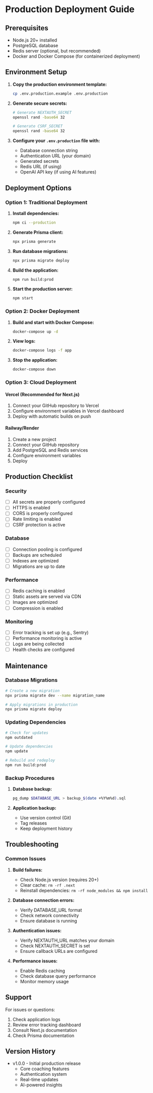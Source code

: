 # Production Deployment Guide

## Prerequisites

- Node.js 20+ installed
- PostgreSQL database
- Redis server (optional, but recommended)
- Docker and Docker Compose (for containerized deployment)

## Environment Setup

1. **Copy the production environment template:**
   ```bash
   cp .env.production.example .env.production
   ```

2. **Generate secure secrets:**
   ```bash
   # Generate NEXTAUTH_SECRET
   openssl rand -base64 32
   
   # Generate CSRF_SECRET
   openssl rand -base64 32
   ```

3. **Configure your `.env.production` file with:**
   - Database connection string
   - Authentication URL (your domain)
   - Generated secrets
   - Redis URL (if using)
   - OpenAI API key (if using AI features)

## Deployment Options

### Option 1: Traditional Deployment

1. **Install dependencies:**
   ```bash
   npm ci --production
   ```

2. **Generate Prisma client:**
   ```bash
   npx prisma generate
   ```

3. **Run database migrations:**
   ```bash
   npx prisma migrate deploy
   ```

4. **Build the application:**
   ```bash
   npm run build:prod
   ```

5. **Start the production server:**
   ```bash
   npm start
   ```

### Option 2: Docker Deployment

1. **Build and start with Docker Compose:**
   ```bash
   docker-compose up -d
   ```

2. **View logs:**
   ```bash
   docker-compose logs -f app
   ```

3. **Stop the application:**
   ```bash
   docker-compose down
   ```

### Option 3: Cloud Deployment

#### Vercel (Recommended for Next.js)
1. Connect your GitHub repository to Vercel
2. Configure environment variables in Vercel dashboard
3. Deploy with automatic builds on push

#### Railway/Render
1. Create a new project
2. Connect your GitHub repository
3. Add PostgreSQL and Redis services
4. Configure environment variables
5. Deploy

## Production Checklist

### Security
- [ ] All secrets are properly configured
- [ ] HTTPS is enabled
- [ ] CORS is properly configured
- [ ] Rate limiting is enabled
- [ ] CSRF protection is active

### Database
- [ ] Connection pooling is configured
- [ ] Backups are scheduled
- [ ] Indexes are optimized
- [ ] Migrations are up to date

### Performance
- [ ] Redis caching is enabled
- [ ] Static assets are served via CDN
- [ ] Images are optimized
- [ ] Compression is enabled

### Monitoring
- [ ] Error tracking is set up (e.g., Sentry)
- [ ] Performance monitoring is active
- [ ] Logs are being collected
- [ ] Health checks are configured

## Maintenance

### Database Migrations
```bash
# Create a new migration
npx prisma migrate dev --name migration_name

# Apply migrations in production
npx prisma migrate deploy
```

### Updating Dependencies
```bash
# Check for updates
npm outdated

# Update dependencies
npm update

# Rebuild and redeploy
npm run build:prod
```

### Backup Procedures
1. **Database backup:**
   ```bash
   pg_dump $DATABASE_URL > backup_$(date +%Y%m%d).sql
   ```

2. **Application backup:**
   - Use version control (Git)
   - Tag releases
   - Keep deployment history

## Troubleshooting

### Common Issues

1. **Build failures:**
   - Check Node.js version (requires 20+)
   - Clear cache: `rm -rf .next`
   - Reinstall dependencies: `rm -rf node_modules && npm install`

2. **Database connection errors:**
   - Verify DATABASE_URL format
   - Check network connectivity
   - Ensure database is running

3. **Authentication issues:**
   - Verify NEXTAUTH_URL matches your domain
   - Check NEXTAUTH_SECRET is set
   - Ensure callback URLs are configured

4. **Performance issues:**
   - Enable Redis caching
   - Check database query performance
   - Monitor memory usage

## Support

For issues or questions:
1. Check application logs
2. Review error tracking dashboard
3. Consult Next.js documentation
4. Check Prisma documentation

## Version History

- v1.0.0 - Initial production release
  - Core coaching features
  - Authentication system
  - Real-time updates
  - AI-powered insights